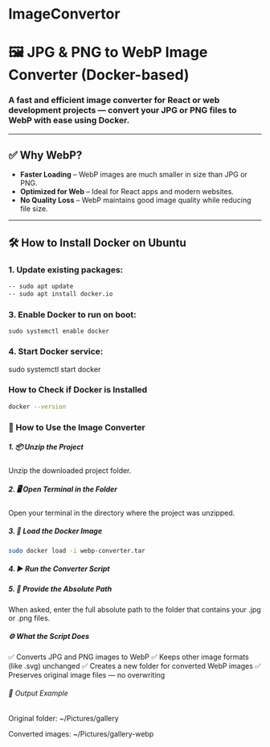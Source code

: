 # ImageConvertor
# 🖼️ JPG & PNG to WebP Image Converter (Docker-based)
### A fast and efficient image converter for React or web development projects — convert your JPG or PNG files to WebP with ease using Docker.
---
## ✅ Why WebP?
- **Faster Loading** – WebP images are much smaller in size than JPG or PNG.
- **Optimized for Web** – Ideal for React apps and modern websites.
- **No Quality Loss** – WebP maintains good image quality while reducing file size.
---
## 🛠️ How to Install Docker on Ubuntu
### 1. Update existing packages:
```bash
-- sudo apt update
-- sudo apt install docker.io
```
### 3. Enable Docker to run on boot:
    sudo systemctl enable docker
### 4. Start Docker service:
  sudo systemctl start docker
 ### How to Check if Docker is Installed
```bash
docker --version
```
### 🚀 How to Use the Image Converter
##### 1. 📦 Unzip the Project
Unzip the downloaded project folder.

##### 2. 🖥️ Open Terminal in the Folder
Open your terminal in the directory where the project was unzipped.
##### 3. 🐳 Load the Docker Image
```bash
sudo docker load -i webp-converter.tar
```
##### 4. ▶️ Run the Converter Script
##### 5. 📂 Provide the Absolute Path
When asked, enter the full absolute path to the folder that contains your .jpg or .png files.
##### ⚙️ What the Script Does
✅ Converts JPG and PNG images to WebP
✅ Keeps other image formats (like .svg) unchanged
✅ Creates a new folder for converted WebP images
✅ Preserves original image files — no overwriting
###### 📁 Output Example
Original folder: ~/Pictures/gallery

Converted images: ~/Pictures/gallery-webp


